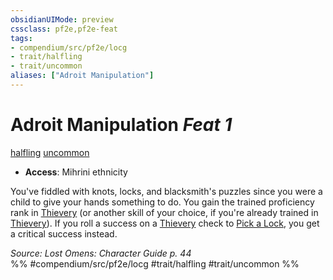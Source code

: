```yaml
---
obsidianUIMode: preview
cssclass: pf2e,pf2e-feat
tags:
- compendium/src/pf2e/locg
- trait/halfling
- trait/uncommon
aliases: ["Adroit Manipulation"]
---
```

# Adroit Manipulation  *Feat 1*  
[halfling](../../rules/traits/halfling.md)  [uncommon](../../rules/traits/uncommon.md)  

- **Access**: Mihrini ethnicity

You've fiddled with knots, locks, and blacksmith's puzzles since you were a child to give your hands something to do. You gain the trained proficiency rank in [Thievery](../skills.md#Thievery) (or another skill of your choice, if you're already trained in [Thievery](../skills.md#Thievery)). If you roll a success on a [Thievery](../skills.md#Thievery) check to [Pick a Lock](../../rules/actions/pick-a-lock.md), you get a critical success instead.

*Source: Lost Omens: Character Guide p. 44*  
%% #compendium/src/pf2e/locg #trait/halfling #trait/uncommon %%